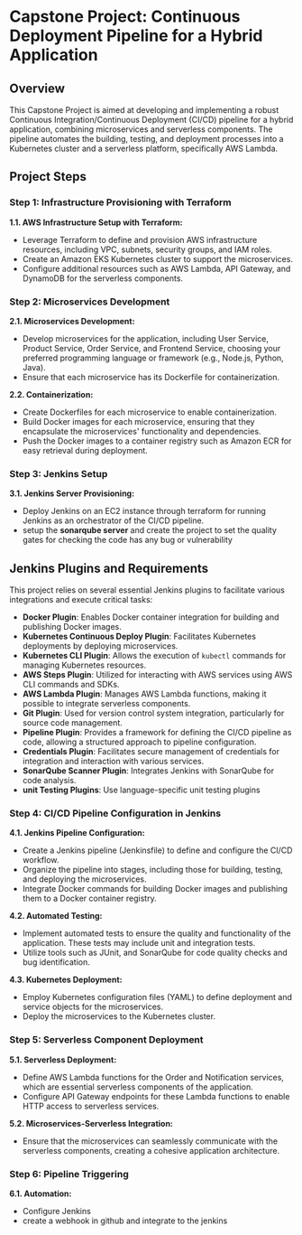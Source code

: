 # Capstone Project: Continuous Deployment Pipeline for a Hybrid Application

## Overview

This Capstone Project is aimed at developing and implementing a robust Continuous Integration/Continuous Deployment (CI/CD) pipeline for a hybrid application, combining microservices and serverless components. The pipeline automates the building, testing, and deployment processes into a Kubernetes cluster and a serverless platform, specifically AWS Lambda.

## Project Steps

### Step 1: Infrastructure Provisioning with Terraform

**1.1. AWS Infrastructure Setup with Terraform:**
- Leverage Terraform to define and provision AWS infrastructure resources, including VPC, subnets, security groups, and IAM roles.
- Create an Amazon EKS Kubernetes cluster to support the microservices.
- Configure additional resources such as AWS Lambda, API Gateway, and DynamoDB for the serverless components.

### Step 2: Microservices Development

**2.1. Microservices Development:**
- Develop microservices for the application, including User Service, Product Service, Order Service, and Frontend Service, choosing your preferred programming language or framework (e.g., Node.js, Python, Java).
- Ensure that each microservice has its Dockerfile for containerization.

**2.2. Containerization:**
- Create Dockerfiles for each microservice to enable containerization.
- Build Docker images for each microservice, ensuring that they encapsulate the microservices' functionality and dependencies.
- Push the Docker images to a container registry such as Amazon ECR for easy retrieval during deployment.

### Step 3: Jenkins Setup

**3.1. Jenkins Server Provisioning:**
- Deploy Jenkins on an EC2 instance through terraform for running Jenkins as an orchestrator of the CI/CD pipeline.
- setup the **sonarqube server** and create the project to set the quality gates for checking the code has any bug or vulnerability
## Jenkins Plugins and Requirements

This project relies on several essential Jenkins plugins to facilitate various integrations and execute critical tasks:

- **Docker Plugin**: Enables Docker container integration for building and publishing Docker images.
- **Kubernetes Continuous Deploy Plugin**: Facilitates Kubernetes deployments by deploying microservices.
- **Kubernetes CLI Plugin**: Allows the execution of `kubectl` commands for managing Kubernetes resources.
- **AWS Steps Plugin**: Utilized for interacting with AWS services using AWS CLI commands and SDKs.
- **AWS Lambda Plugin**: Manages AWS Lambda functions, making it possible to integrate serverless components.
- **Git Plugin**: Used for version control system integration, particularly for source code management.
- **Pipeline Plugin**: Provides a framework for defining the CI/CD pipeline as code, allowing a structured approach to pipeline configuration.
- **Credentials Plugin**: Facilitates secure management of credentials for integration and interaction with various services.
- **SonarQube Scanner Plugin**: Integrates Jenkins with SonarQube for code analysis.
- **unit Testing Plugins**: Use language-specific unit testing plugins


### Step 4: CI/CD Pipeline Configuration in Jenkins

**4.1. Jenkins Pipeline Configuration:**
- Create a Jenkins pipeline (Jenkinsfile) to define and configure the CI/CD workflow.
- Organize the pipeline into stages, including those for building, testing, and deploying the microservices.
- Integrate Docker commands for building Docker images and publishing them to a Docker container registry.

**4.2. Automated Testing:**
- Implement automated tests to ensure the quality and functionality of the application. These tests may include unit and integration tests.
- Utilize tools such as JUnit, and SonarQube for code quality checks and bug identification.

**4.3. Kubernetes Deployment:**
- Employ Kubernetes configuration files (YAML) to define deployment and service objects for the microservices.
- Deploy the microservices to the Kubernetes cluster.

### Step 5: Serverless Component Deployment

**5.1. Serverless Deployment:**
- Define AWS Lambda functions for the Order and Notification services, which are essential serverless components of the application.
- Configure API Gateway endpoints for these Lambda functions to enable HTTP access to serverless services.

**5.2. Microservices-Serverless Integration:**
- Ensure that the microservices can seamlessly communicate with the serverless components, creating a cohesive application architecture.

### Step 6: Pipeline Triggering

**6.1. Automation:**
- Configure Jenkins
- create a webhook in github and integrate to the jenkins 
